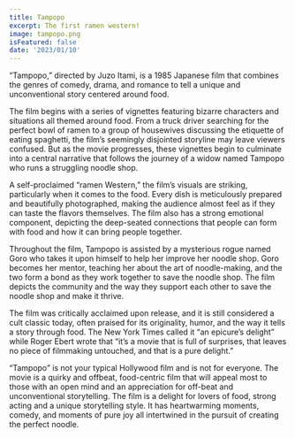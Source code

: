 ```yaml
---
title: Tampopo
excerpt: The first ramen western!
image: tampopo.png
isFeatured: false
date: '2023/01/10'
---
```


“Tampopo,” directed by Juzo Itami, is a 1985 Japanese film that combines the genres of comedy, drama, and romance to tell a unique and unconventional story centered around food.

The film begins with a series of vignettes featuring bizarre characters and situations all themed around food. From a truck driver searching for the perfect bowl of ramen to a group of housewives discussing the etiquette of eating spaghetti, the film’s seemingly disjointed storyline may leave viewers confused. But as the movie progresses, these vignettes begin to culminate into a central narrative that follows the journey of a widow named Tampopo who runs a struggling noodle shop.

A self-proclaimed “ramen Western,” the film’s visuals are striking, particularly when it comes to the food. Every dish is meticulously prepared and beautifully photographed, making the audience almost feel as if they can taste the flavors themselves. The film also has a strong emotional component, depicting the deep-seated connections that people can form with food and how it can bring people together.

Throughout the film, Tampopo is assisted by a mysterious rogue named Goro who takes it upon himself to help her improve her noodle shop. Goro becomes her mentor, teaching her about the art of noodle-making, and the two form a bond as they work together to save the noodle shop. The film depicts the community and the way they support each other to save the noodle shop and make it thrive.

The film was critically acclaimed upon release, and it is still considered a cult classic today, often praised for its originality, humor, and the way it tells a story through food. The New York Times called it “an epicure’s delight” while Roger Ebert wrote that “it’s a movie that is full of surprises, that leaves no piece of filmmaking untouched, and that is a pure delight.”

“Tampopo” is not your typical Hollywood film and is not for everyone. The movie is a quirky and offbeat, food-centric film that will appeal most to those with an open mind and an appreciation for off-beat and unconventional storytelling. The film is a delight for lovers of food, strong acting and a unique storytelling style. It has heartwarming moments, comedy, and moments of pure joy all intertwined in the pursuit of creating the perfect noodle.